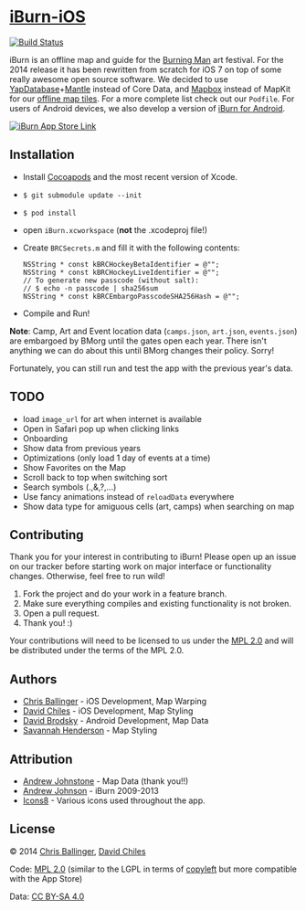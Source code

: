 # [iBurn-iOS](https://github.com/Burning-Man-Earth/iBurn-iOS)

[![Build Status](https://travis-ci.org/Burning-Man-Earth/iBurn-iOS.svg?branch=master)](https://travis-ci.org/Burning-Man-Earth/iBurn-iOS)

iBurn is an offline map and guide for the [Burning Man](http://www.burningman.com) art festival. For the 2014 release it has been rewritten from scratch for iOS 7 on top of some really awesome open source software. We decided to use [YapDatabase](https://github.com/yaptv/YapDatabase)+[Mantle](https://github.com/Mantle/Mantle) instead of Core Data, and [Mapbox](https://github.com/mapbox/mapbox-ios-sdk) instead of MapKit for our [offline map tiles](https://github.com/Burning-Man-Earth/iBurn-Maps). For a more complete list check out our `Podfile`. For users of Android devices, we also develop a version of [iBurn for Android](https://github.com/Burning-Man-Earth/iBurn-Android).

[![iBurn App Store Link](https://developer.apple.com/app-store/marketing/guidelines/images/badge-download-on-the-app-store.svg)](https://itunes.apple.com/us/app/iburn-2013-burning-man-map/id388169740?mt=8)

## Installation

* Install [Cocoapods](http://cocoapods.org) and the most recent version of Xcode.
* `$ git submodule update --init`
* `$ pod install`
* open `iBurn.xcworkspace` (**not** the .xcodeproj file!)
* Create `BRCSecrets.m` and fill it with the following contents:

	```obj-c
	NSString * const kBRCHockeyBetaIdentifier = @"";
	NSString * const kBRCHockeyLiveIdentifier = @"";
	// To generate new passcode (without salt):
	// $ echo -n passcode | sha256sum
	NSString * const kBRCEmbargoPasscodeSHA256Hash = @"";

* Compile and Run!

**Note**: Camp, Art and Event location data (`camps.json`, `art.json`, `events.json`) are embargoed by BMorg until the gates open each year. There isn't anything we can do about this until BMorg changes their policy. Sorry!

Fortunately, you can still run and test the app with the previous year's data.

## TODO

* load `image_url` for art when internet is available
* Open in Safari pop up when clicking links
* Onboarding
* Show data from previous years
* Optimizations (only load 1 day of events at a time)
* Show Favorites on the Map 
* Scroll back to top when switching sort
* Search symbols (.,&,?,...)
* Use fancy animations instead of `reloadData` everywhere
* Show data type for amiguous cells (art, camps) when searching on map

## Contributing

Thank you for your interest in contributing to iBurn! Please open up an issue on our tracker before starting work on major interface or functionality changes. Otherwise, feel free to run wild!

1. Fork the project and do your work in a feature branch.
2. Make sure everything compiles and existing functionality is not broken.
3. Open a pull request.
4. Thank you! :)

Your contributions will need to be licensed to us under the [MPL 2.0](https://www.mozilla.org/MPL/2.0/) and will be distributed under the terms of the MPL 2.0.

## Authors

* [Chris Ballinger](https://github.com/chrisballinger) - iOS Development, Map Warping
* [David Chiles](https://github.com/davidchiles) - iOS Development, Map Styling
* [David Brodsky](https://github.com/onlyinamerica) - Android Development, Map Data
* [Savannah Henderson](https://github.com/savannahjune) - Map Styling

## Attribution

* [Andrew Johnstone](http://architecturalartsguild.com/about/) - Map Data (thank you!!)
* [Andrew Johnson](http://gaiagps.appspot.com/contact) - iBurn 2009-2013
* [Icons8](http://icons8.com) - Various icons used throughout the app.

## License

© 2014 [Chris Ballinger](https://github.com/chrisballinger), [David Chiles](https://github.com/davidchiles)

Code: [MPL 2.0](https://www.mozilla.org/MPL/2.0/) (similar to the LGPL in terms of [copyleft](https://en.wikipedia.org/wiki/Copyleft) but more compatible with the App Store)

Data: [CC BY-SA 4.0](http://creativecommons.org/licenses/by-sa/4.0/)